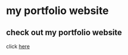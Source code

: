 # my portfolio website

## check out my portfolio website

click [here](https://theniyirichard.github.io/website/)
